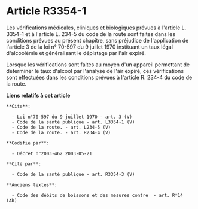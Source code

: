 # Article R3354-1

Les vérifications médicales, cliniques et biologiques prévues à l'article L. 3354-1 et à l'article L. 234-5 du code de la
route sont faites dans les conditions prévues au présent chapitre, sans préjudice de l'application de l'article 3 de la loi
n° 70-597 du 9 juillet 1970 instituant un taux légal d'alcoolémie et généralisant le dépistage par l'air expiré. 

Lorsque les vérifications sont faites au moyen d'un appareil permettant de déterminer le taux d'alcool par l'analyse de l'air
expiré, ces vérifications sont effectuées dans les conditions prévues à l'article R. 234-4 du code de la route.

**Liens relatifs à cet article**

	**Cite**:

	  - Loi n°70-597 du 9 juillet 1970 - art. 3 (V)
	  - Code de la santé publique - art. L3354-1 (V)
	  - Code de la route. - art. L234-5 (V)
	  - Code de la route. - art. R234-4 (V)

	**Codifié par**:

	  - Décret n°2003-462 2003-05-21

	**Cité par**:

	  - Code de la santé publique - art. R3354-3 (V)

	**Anciens textes**:

	  - Code des débits de boissons et des mesures contre  - art. R*14 (Ab)
